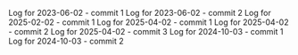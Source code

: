 Log for 2023-06-02 - commit 1
Log for 2023-06-02 - commit 2
Log for 2025-02-02 - commit 1
Log for 2025-04-02 - commit 1
Log for 2025-04-02 - commit 2
Log for 2025-04-02 - commit 3
Log for 2024-10-03 - commit 1
Log for 2024-10-03 - commit 2
